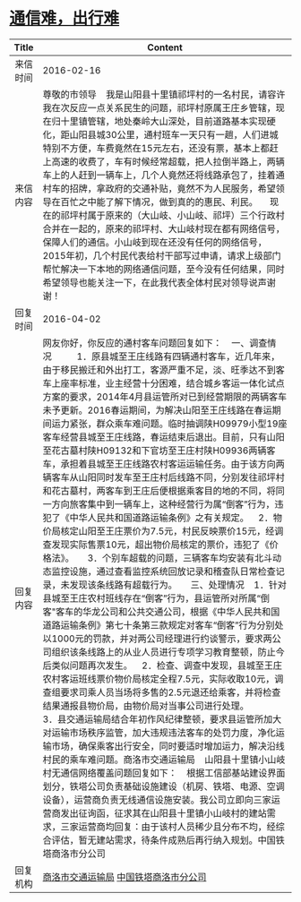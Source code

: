 # <a href="http://www.shangluo.gov.cn/zmhd/ldxxxx.jsp?urltype=leadermail.LeaderMailContentUrl&wbtreeid=1112&leadermailid=3500">通信难，出行难</a>
|Title|Content|
|:---:|---|
|来信时间|2016-02-16|
|来信内容|尊敬的市领导    我是山阳县十里镇祁坪村的一名村民，请容许我在次反应一点关系民生的问题，祁坪村原属王庄乡管辖，现在归十里镇管辖，地处秦岭大山深处，目前道路基本实现硬化，距山阳县城30公里，通村班车一天只有一趟，人们进城特别不方便，车费竟然在15元左右，还没有票，基本上都赶上高速的收费了，车有时候经常超载，把人拉倒半路上，两辆车上的人赶到一辆车上，几个人竟然还将线路承包了，挂着通村车的招牌，拿政府的交通补贴，竟然不为人民服务，希望领导在百忙之中能了解下情况，做到真的的惠民、利民。     现在的祁坪村属于原来的（大山岐、小山岐、祁坪）三个行政村合并在一起的，原来的祁坪村、大山岐村现在都有网络信号，保障人们的通信。小山岐到现在还没有任何的网络信号，2015年初，几个村民代表给村干部写过申请，请求上级部门帮忙解决一下本地的网络通信问题，至今没有任何结果，同时希望领导也能关注一下，在此我代表全体村民对领导说声谢谢！|
|回复时间|2016-04-02|
|回复内容|网友你好，你反应的通村客车问题回复如下：    一、调查情况   　　1．原县城至王庄线路有四辆通村客车，近几年来，由于移民搬迁和外出打工，客源严重不足，淡、旺季达不到客车上座率标准，业主经营十分困难，结合城乡客运一体化试点方案的要求，2014年4月县运管所对已到经营期限的两辆客车未予更新。2016春运期间，为解决山阳至王庄线路在春运期间运力紧张，群众乘车难问题。临时抽调陕H09979小型19座客车经营县城至王庄线路，春运结束后退出。目前，只有山阳至花古墓村陕H09132和下官坊至王庄村陕H09936两辆客车，承担着县城至王庄线路农村客运运输任务。由于该方向两辆客车从山阳同时发车至王庄村后线路不同，分别发往祁坪村和花古墓村，两客车到王庄后便根据乘客目的地的不同，将同一方向旅客集中到一辆车上，这种经营行为属“倒客”行为，违犯了《中华人民共和国道路运输条例》之有关规定。    2．物价局核定山阳至王庄票价为7.5元，村民反映票价15元，经调查发现实际售票10元，超出物价局核定的票价，违犯了《价格法》。　　3．个别车超载的问题，三辆客车均安装有北斗动态监控设施，通过查看监控系统回放记录和稽查队日常检查记录，未发现该条线路有超载行为。　　三、处理情况    1．针对县城至王庄农村班线存在“倒客”行为，县运管所对所属“倒客"客车的华龙公司和公共交通公司，根据《中华人民共和国道路运输条例》第七十条第三款规定对客车“倒客”行为分别处以1000元的罚款，并对两公司经理进行约谈警示，要求两公司组织该条线路上的从业人员进行专项学习教育整顿，防止今后类似问题再次发生。    2．检查、调查中发现，县城至王庄农村客运班线票价物价局核定全程7.5元，实际收取10元，调查组要求司乘人员当场将多售的2.5元退还给乘客，并将检查结果通报县物价局，由物价局对当事公司进行处理。　　　　3．县交通运输局结合年初作风纪律整顿，要求县运管所加大对运输市场秩序监管，加大违规违法客车的处罚力度，净化运输市场，确保乘客出行安全，同时要适时增加运力，解决沿线村民的乘车难问题。商洛市交通运输局    山阳县十里镇小山岐村无通信网络覆盖问题回复如下：    根据工信部基站建设界面划分，铁塔公司负责基础设施建设（机房、铁塔、电源、空调设备），运营商负责无线通信设施安装。我公司立即向三家运营商发出征询函，征求其在山阳县十里镇小山岐村的建站需求，三家运营商均回复：由于该村人员稀少且分布不均，经综合评估，暂无建站需求，待条件成熟后再行纳入规划。中国铁塔商洛市分公司|
|回复机构|<a href="../../categories/agencies/商洛市交通运输局.md">商洛市交通运输局</a> <a href="../../categories/agencies/中国铁塔商洛市分公司.md">中国铁塔商洛市分公司</a>|